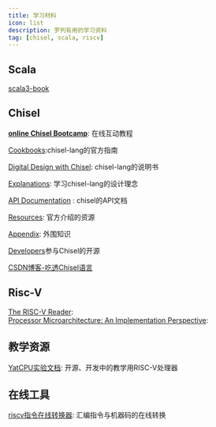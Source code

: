 ```yaml
---
title: 学习材料
icon: list
description: 罗列有用的学习资料
tag: [chisel, scala, riscv]
---
```


## <HopeIcon icon="/assets/image/scala.svg" size="1.5rem" />Scala
[scala3-book](https://docs.scala-lang.org/zh-cn/scala3/book/)

## <HopeIcon icon="/assets/image/chisel-tool.svg" size="2rem" />Chisel
[**online Chisel Bootcamp**](https://mybinder.org/v2/gh/freechipsproject/chisel-bootcamp/master): 在线互动教程

[Cookbooks](https://www.chisel-lang.org/docs/cookbooks):chisel-lang的官方指南

[Digital Design with Chisel](http://www.imm.dtu.dk/~masca/chisel-book.html): chisel-lang的说明书

[Explanations](https://www.chisel-lang.org/docs/explanations): 学习chisel-lang的设计理念

[API Documentation](https://www.chisel-lang.org/api) : chisel的API文档

[Resources](https://www.chisel-lang.org/docs/resources): 官方介绍的资源

[Appendix](https://www.chisel-lang.org/docs/appendix): 外围知识

[Developers](https://www.chisel-lang.org/docs/developers)参与Chisel的开源

[CSDN博客-吃透Chisel语言](https://blog.csdn.net/weixin_43681766/category_11828804.html)

## <HopeIcon icon="microchip" size="1.5rem" /> Risc-V
[The RISC-V Reader](http://riscvbook.com/chinese/RISC-V-Reader-Chinese-v2p1.pdf):   
[Processor Microarchitecture: An Implementation Perspective](https://cseweb.ucsd.edu/classes/fa14/cse240A-a/pdf/04/Gonzalez_Processor_Microarchitecture_2010_Claypool.pdf): 

## <HopeIcon icon="tags" size="1.5rem" /> 教学资源
[YatCPU实验文档](https://yatcpu.sysu.tech/): 开源、开发中的教学用RISC-V处理器

## <HopeIcon icon="tools" size="1.5rem" /> 在线工具 
[riscv指令在线转换器](https://luplab.gitlab.io/rvcodecjs/): 汇编指令与机器码的在线转换


